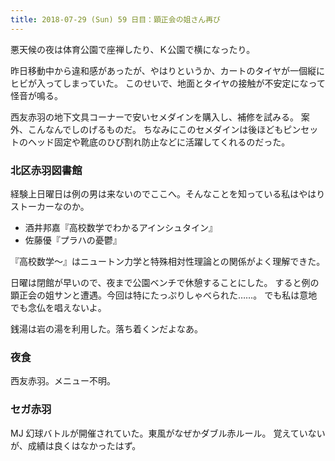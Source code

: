 ```yaml
---
title: 2018-07-29 (Sun) 59 日目：顕正会の姐さん再び
---
```


悪天候の夜は体育公園で座禅したり、Ｋ公園で横になったり。

昨日移動中から違和感があったが、やはりというか、カートのタイヤが一個縦にヒビが入ってしまっていた。
このせいで、地面とタイヤの接触が不安定になって怪音が鳴る。

西友赤羽の地下文具コーナーで安いセメダインを購入し、補修を試みる。
案外、こんなんでしのげるものだ。
ちなみにこのセメダインは後ほどもピンセットのヘッド固定や靴底のひび割れ防止などに活躍してくれるのだった。

### 北区赤羽図書館

経験上日曜日は例の男は来ないのでここへ。そんなことを知っている私はやはりストーカーなのか。

* 酒井邦嘉『高校数学でわかるアインシュタイン』
* 佐藤優『プラハの憂鬱』

『高校数学～』はニュートン力学と特殊相対性理論との関係がよく理解できた。

日曜は閉館が早いので、夜まで公園ベンチで休憩することにした。
すると例の顕正会の姐サンと遭遇。今回は特にたっぷりしゃべられた……。
でも私は意地でも念仏を唱えないよ。

銭湯は岩の湯を利用した。落ち着くンだよなあ。

### 夜食

西友赤羽。メニュー不明。

### セガ赤羽

MJ 幻球バトルが開催されていた。東風がなぜかダブル赤ルール。
覚えていないが、成績は良くはなかったはず。
